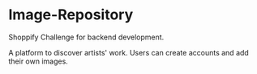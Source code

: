 # Image-Repository

Shoppify Challenge for backend development. 

A platform to discover artists' work. Users can create accounts and add their own images.

